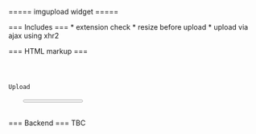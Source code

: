 ===== imgupload widget =====

=== Includes ===
	* extension check
	* resize before upload
	* upload via ajax using xhr2


=== HTML markup ===
<code>
<div class="upload">
	<div class="upload-button">Upload</div>
	<progress min="0" max="100" value="0"></progress>		
</div>
</code>


=== Backend ===
TBC